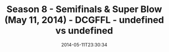 ---
title: Season 8 - Semifinals & Super Blow (May 11, 2014) - DCGFFL - undefined vs undefined
teams-score:
- team: ''
  score: 0
- team: ''
  score: 0
mvp: 'Carolina: ?; Dark Green: ?'
game-ball: N/A
sportsperson: ''
season: 8
week: 0
date: '2014-05-11T23:30:34'
pageid: season-8-semifinals-super-blow-may-11-2014-4579-vs-4580
---
